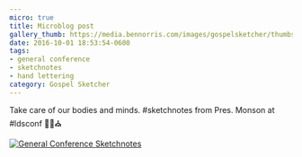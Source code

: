 ```yaml
---
micro: true
title: Microblog post
gallery_thumb: https://media.bennorris.com/images/gospelsketcher/thumbs/oct-16-3-monson-01.jpg
date: 2016-10-01 18:53:54-0600
tags:
- general conference
- sketchnotes
- hand lettering
category: Gospel Sketcher
---
```


Take care of our bodies and minds. #sketchnotes from Pres. Monson at #ldsconf  ✍🏼⛪️

[![General Conference Sketchnotes](https://media.bennorris.com/images/gospelsketcher/general-conference/oct-2016/oct-16-3-monson-01.jpg)](https://media.bennorris.com/images/gospelsketcher/general-conference/oct-2016/oct-16-3-monson-01.jpg)
